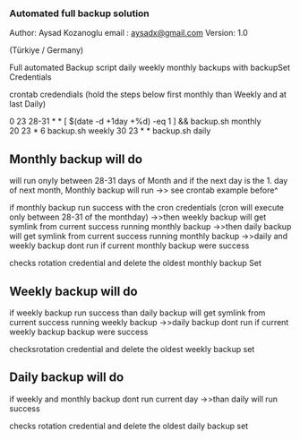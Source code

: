 ### Automated full backup solution ###

  Author: Aysad Kozanoglu
  email : aysadx@gmail.com
 Version: 1.0

   (Türkiye / Germany)

 
 Full automated Backup script
 daily weekly monthly backups 
 with backupSet Credentials
 

 crontab credendials 
 (hold the steps below first monthly than Weekly and at last Daily)

 0  23 28-31 * * [ $(date -d +1day +%d) -eq 1 ] && backup.sh monthly 	
 20 23 * 6 backup.sh weekly
 30 23 * * backup.sh daily



## Monthly backup will do ##
 
 will run onyly between 28-31 days of Month and
 if the next day is the 1. day of next month, Monthly backup will run
  ->> see crontab example before^

 if monthly backup run success with the cron credentials 
 (cron will execute  only between 28-31 of the monthday)
   ->>then weekly backup will get symlink from current success running monthly backup
   ->>then daily backup will get symlink from current success running monthly backup
   ->>daily and weekly backup dont run if current monthly backup were success

 checks rotation credential and delete the oldest monthly backup Set


 ## Weekly backup will do ##

 if weekly backup run success 
 than daily backup will get symlink from current success running weekly backup
  ->>daily backup dont run if current weekly backup backup were success

 checksrotation credential and delete the oldest weekly backup set


 ## Daily backup will do ##

 if weekly and monthly backup dont run current day 
  ->>than daily will run success 

 checks rotation credential and delete the oldest daily backup set


